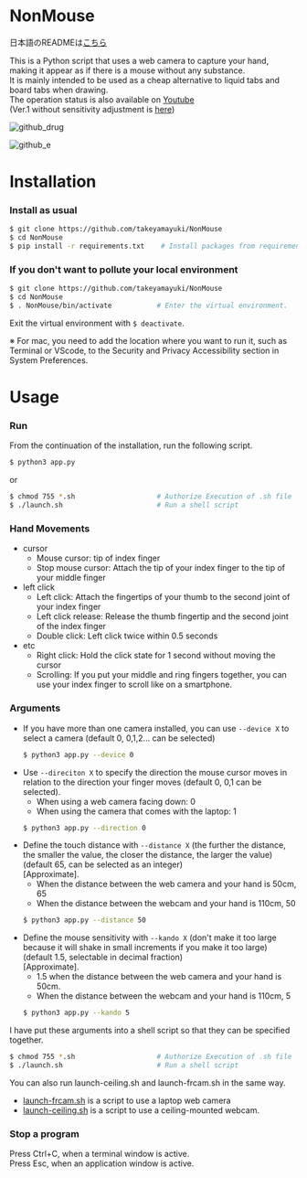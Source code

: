 # NonMouse
日本語のREADMEは[こちら](README-ja.md)  

This is a Python script that uses a web camera to capture your hand, making it appear as if there is a mouse without any substance.   
It is mainly intended to be used as a cheap alternative to liquid tabs and board tabs when drawing.    
The operation status is also available on [Youtube](https://youtu.be/ufvOJUTCF8M)  
(Ver.1 without sensitivity adjustment is [here](https://github.com/takeyamayuki/NonMouse))  


![github_drug](https://user-images.githubusercontent.com/22733958/129838867-e5b28dfc-3e7c-4064-9d17-93e24e7f7064.gif)

![github_e](https://user-images.githubusercontent.com/22733958/129838897-86da6861-b3a5-4e14-98fe-400a27c894d7.gif)


# Installation

### Install as usual
```sh
$ git clone https://github.com/takeyamayuki/NonMouse
$ cd NonMouse
$ pip install -r requirements.txt    # Install packages from requirements.txt   
```
### If you don't want to pollute your local environment
```sh
$ git clone https://github.com/takeyamayuki/NonMouse
$ cd NonMouse
$ . NonMouse/bin/activate           # Enter the virtual environment. 
```
Exit the virtual environment with `$ deactivate`.  

※ For mac, you need to add the location where you want to run it, such as Terminal or VScode, to the Security and Privacy Accessibility section in System Preferences.

# Usage
### Run
From the continuation of the installation, run the following script.
```sh
$ python3 app.py
```
or
```sh
$ chmod 755 *.sh                    # Authorize Execution of .sh file
$ ./launch.sh                       # Run a shell script
```
### Hand Movements
- cursor
    * Mouse cursor: tip of index finger  
    * Stop mouse cursor: Attach the tip of your index finger to the tip of your middle finger  
- left click
    * Left click: Attach the fingertips of your thumb to the second joint of your index finger
    * Left click release: Release the thumb fingertip and the second joint of the index finger  
    * Double click: Left click twice within 0.5 seconds
- etc
    * Right click: Hold the click state for 1 second without moving the cursor
    * Scrolling: If you put your middle and ring fingers together, you can use your index finger to scroll like on a smartphone.

### Arguments
* If you have more than one camera installed, you can use `--device X` to select a camera (default 0,  0,1,2... can be selected)   
    ```sh
    $ python3 app.py --device 0
    ```
* Use `--direciton X` to specify the direction the mouse cursor moves in relation to the direction your finger moves (default 0,  0,1 can be selected).  
    * When using a web camera facing down: 0     
    * When using the camera that comes with the laptop: 1
    ```sh
    $ python3 app.py --direction 0
    ```
* Define the touch distance with `--distance X` (the further the distance, the smaller the value, the closer the distance, the larger the value) (default 65, can be selected as an integer)   
[Approximate].
    * When the distance between the web camera and your hand is 50cm, 65
    * When the distance between the webcam and your hand is 110cm, 50
    ```sh
    $ python3 app.py --distance 50
    ```
* Define the mouse sensitivity with `--kando X` (don't make it too large because it will shake in small increments if you make it too large) (default 1.5, selectable in decimal fraction)  
[Approximate].
    * 1.5 when the distance between the web camera and your hand is 50cm.
    * When the distance between the webcam and your hand is 110cm, 5
    ```sh
    $ python3 app.py --kando 5
    ```
I have put these arguments into a shell script so that they can be specified together.  
```sh
$ chmod 755 *.sh                    # Authorize Execution of .sh file
$ ./launch.sh                       # Run a shell script
```
You can also run launch-ceiling.sh and launch-frcam.sh in the same way.
* [launch-frcam.sh](launch-frcam.sh) is a script to use a laptop web camera  
* [launch-ceiling.sh](launch-ceiling.sh) is a script to use a ceiling-mounted webcam.
### Stop a program
Press Ctrl+C, when a terminal window is active.     
Press Esc, when an application window is active.    
